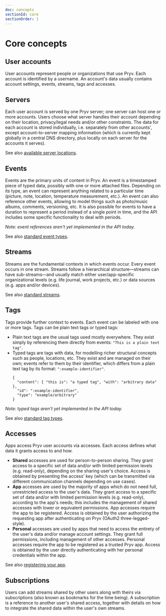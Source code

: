 ```yaml
---
doc: concepts
sectionId: core
sectionOrder: 1
---
```


# Core concepts

## User accounts

User accounts represent people or organizations that use Pryv. Each account is identified by a username. An account's data usually contains account settings, events, streams, tags and accesses.


## Servers

Each user account is served by one Pryv server; one server can host one or more accounts. Users choose what server handles their account depending on their location, privacy/legal needs and/or other constraints. The data for each account is stored individually, i.e. separately from other accounts', except account-to-server mapping information (which is currently kept globally in a central DNS directory, plus locally on each server for the accounts it serves).

See also [available server locations](#TODO).


## Events

Events are the primary units of content in Pryv. An event is a timestamped piece of typed data, possibly with one or more attached files. Depending on its type, an event can represent anything related to a particular time (picture, note, location, temperature measurement, etc.). An event can also reference other events, allowing to model things such as photo/music albums, comments, versioning, etc. It is also possible for events to have a duration to represent a period instead of a single point in time, and the API includes some specific functionality to deal with periods.

*Note: event references aren't yet implemented in the API today.*

See also [standard event types](event-types.html#directory).


## Streams

Streams are the fundamental contexts in which events occur. Every event occurs in one stream. Streams follow a hierarchical structure—streams can have sub-streams—and usually match either user/app-specific organizational levels (e.g. life journal, work projects, etc.) or data sources (e.g. apps and/or devices).

See also [standard streams](standard-structure.html).


## Tags

Tags provide further context to events. Each event can be labeled with one or more tags. Tags can be plain text tags or typed tags:

- Plain text tags are the usual tags used mostly everywhere. They exist simply by referencing them directly from events: `"This is a plain text tag"`.
- Typed tags are tags with data, for modelling richer structural concepts such as people, locations, etc. They exist and are managed on their own; events refer to them by their identifier, which differs from a plain text tag by its format: `":example-identifier"`.
  ```
  {
    "content": { "this is": "a typed tag", "with": "arbitrary data" },
    "id": ":example-identifier",
    "type": "example/arbitrary"
  }
  ```

*Note: typed tags aren't yet implemented in the API today.*

See also [standard tag types](#TODO).


## Accesses

Apps access Pryv user accounts via accesses. Each access defines what data it grants access to and how.

- **Shared** accesses are used for person-to-person sharing. They grant access to a specific set of data and/or with limited permission levels (e.g. read-only), depending on the sharing user's choice. Access is obtained by presenting the access' key (which can be transmitted via different communication channels depending on use cases).
- **App** accesses are used by the majority of apps which do not need full, unrestricted access to the user's data. They grant access to a specific set of data and/or with limited permission levels (e.g. read-only), according to the app's needs; this includes the management of shared accesses with lower or equivalent permissions. App accesses require the app to be registered. Access is obtained by the user authorizing the requesting app after authenticating on Pryv (OAuth2 three-legged-style).
- **Personal** accesses are used by apps that need to access the entirety of the user's data and/or manage account settings. They grant full permissions, including management of other accesses. Personal accesses require the app to be registered as a trusted Pryv app. Access is obtained by the user directly authenticating with her personal credentials within the app.

See also [registering your app](#TODO).


## Subscriptions

Users can add streams shared by other users along with theirs via subscriptions (also known as bookmarks for the time being). A subscription is a reference to another user's shared access, together with details on how to integrate the shared data within the user's own streams.

